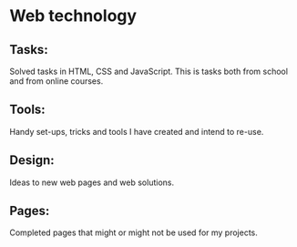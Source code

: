 # Web technology

## Tasks:
Solved tasks in HTML, CSS and JavaScript.
This is tasks both from school and from online courses.


## Tools:
Handy set-ups, tricks and tools I have created and intend to re-use.


## Design:
Ideas to new web pages and web solutions.


## Pages:
Completed pages that might or might not be used for my projects.
